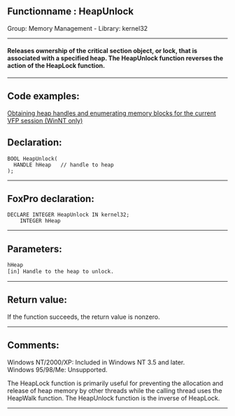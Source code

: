 <link rel="stylesheet" type="text/css" href="../../css/win32api.css">  
<link rel="stylesheet" href="https://cdnjs.cloudflare.com/ajax/libs/font-awesome/4.7.0/css/font-awesome.min.css">

## Functionname : HeapUnlock
Group: Memory Management - Library: kernel32    
***  


#### Releases ownership of the critical section object, or lock, that is associated with a specified heap. The HeapUnlock function reverses the action of the HeapLock function.
***  


## Code examples:
[Obtaining heap handles and enumerating memory blocks for the current VFP session (WinNT only)](../../samples/sample_176.md)  

## Declaration:
```foxpro  
BOOL HeapUnlock(
  HANDLE hHeap   // handle to heap
);  
```  
***  


## FoxPro declaration:
```foxpro  
DECLARE INTEGER HeapUnlock IN kernel32;
	INTEGER hHeap  
```  
***  


## Parameters:
```txt  
hHeap
[in] Handle to the heap to unlock.  
```  
***  


## Return value:
If the function succeeds, the return value is nonzero.  
***  


## Comments:
Windows NT/2000/XP: Included in Windows NT 3.5 and later.  
Windows 95/98/Me: Unsupported.  
  
The HeapLock function is primarily useful for preventing the allocation and release of heap memory by other threads while the calling thread uses the HeapWalk function. The HeapUnlock function is the inverse of HeapLock.  
  
***  

